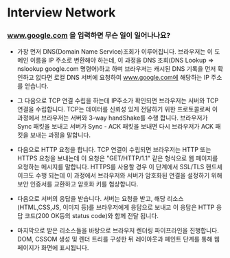 # Interview Network

### www.google.com 을 입력하면 무슨 일이 일어나나요? 

- 가장 먼저 DNS(Domain Name Service)조회가 이루어집니다. 브라우저는 이 도메인 이름을 IP 주소로 변환해야 하는데, 이 과정을 DNS 조회(DNS Lookup => nslookup google.com 명령어)하고 하며 브라우저는 캐시된 DNS 기록을 먼저 확인하고 없다면 로컬 DNS 서버에 요청하여 www.google.com에 해당하는 IP 주소를 얻습니다.

- 그 다음으로 TCP 연결 수립을 하는데 IP주소가 확인되면 브라우저는 서버와 TCP 연결을 수립합니다. TCP는 데이터를 신뢰성 있게 전달하기 위한 프로토콜로써 이 과정에서 브라우저는 서버와 3-way handShake를 수행 합니다. 브라우저가 Sync 패킷을 보내고 서버가 Sync - ACK 패킷을 보내면 다시 브라우저가 ACK 패킷을 보내는 과정을 말합니다.

- 다음으로 HTTP 요청을 합니다. TCP 연결이 수립되면 브라우저는 HTTP 또는 HTTPS 요청을 보내는데 이 요청은 "GET/HTTP/1.1" 같은 형식으로 웹 페이지를 요청하는 메시지를 말합니다. HTTPS를 사용할 경우 이 단계에서 SSL/TLS 핸드셰이크도 수행 되는데 이 과정에서 브라우저와 서버가 암호화된 연결을 설정하기 위해 보안 인증서를 교환하고 암호화 키를 협상합니다.

- 다음으로 서버의 응답을 받습니다. 서버는 요청을 받고, 해당 리소스(HTML,CSS,JS, 이미지 등)를 브라우저에게 응답으로 보내고 이 응답은 HTTP 응답 코드(200 OK등의 status code)와 함께 전달 됩니다.

- 마지막으로 받은 리소스들을 바탕으로 브라우저 렌더링 파이프라인을 진행합니다. DOM, CSSOM 생성 및 렌더 트리를 구성한 뒤 레이아웃과 페인트 단계를 통해 웹 페이지가 화면에 표시됩니다.

<br>
<br>
<br>
